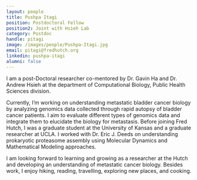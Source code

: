 ```yaml
---
layout: people
title: Pushpa Itagi
position: Postdoctoral Fellow
position2: Joint with Hsieh Lab
category: Postdoc
handle: pitagi
image: /images/people/Pushpa-Itagi.jpg
email: pitagi@fredhutch.org
linkedin: pushpa-itagi
alumni: false
---
```


I am a post-Doctoral researcher co-mentored by Dr. Gavin Ha and Dr. Andrew Hsieh at the department of Computational Biology, Public Health Sciences division.

Currently, I’m working on understanding metastatic bladder cancer biology by analyzing genomics data collected through rapid autopsy of bladder cancer patients. I aim to evaluate different types of genomics data and integrate them to elucidate the biology for metastasis. Before joining Fred Hutch, I was a graduate student at the University of Kansas and a graduate researcher at UCLA. I worked with Dr. Eric J. Deeds on understanding prokaryotic proteasome assembly using Molecular Dynamics and Mathematical Modeling approaches.

I am looking forward to learning and growing as a researcher at the Hutch and developing an understanding of metastatic cancer biology.   Besides work, I enjoy hiking, reading, travelling, exploring new places, and cooking. 
